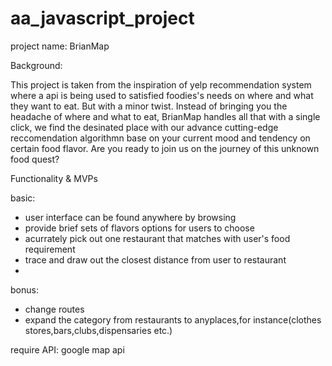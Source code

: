 # aa_javascript_project
project name: BrianMap

Background:

This project is taken from the inspiration of yelp recommendation system where a api is being used to satisfied foodies's
needs on where and what they want to eat. But with a minor twist. Instead of bringing you the headache of where and what to eat, BrianMap handles all that with a single click, we find the desinated place with our advance cutting-edge reccomendation algorithmn base on your current mood and tendency on certain food flavor. Are you ready to join us on the journey of this unknown food quest? 


Functionality & MVPs

basic:
- user interface can be found anywhere by browsing
- provide brief sets of flavors options for users to choose
- acurrately pick out one restaurant that matches with user's food requirement
- trace and draw out the closest distance from user to restaurant
- 

bonus:

- change routes
- expand the category from restaurants to anyplaces,for instance(clothes stores,bars,clubs,dispensaries etc.)

require API:
google map api